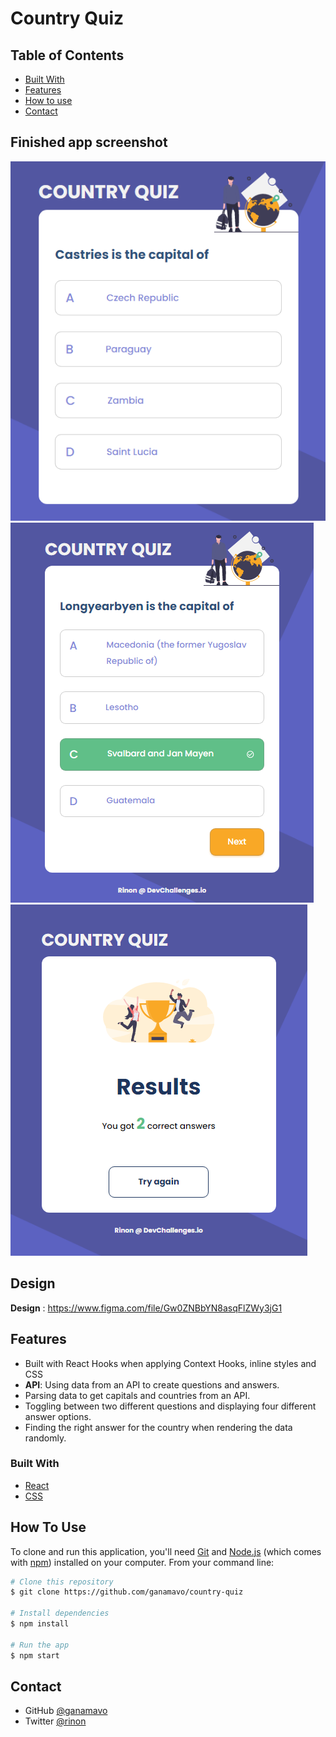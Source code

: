 # Country Quiz 

<!-- 
![image](./assets/quiz1.png)
![image](./assets/quiz2.png)
![image](./assets/quiz3.png)
![image](./assets/quiz4.png)

-   User story: I can see at least 2 types of question: a city is the capital of.. or a flag belong to country..
-   User story: I can see select an answer
-   User story: I can see if my answer is correct or incorrect
-   User story: When I answer correctly, I can move on to the next question
-   User story: When I answer incorrectly, I can see my results and try again
-   User story: I can try again

**Icon**: https://google.github.io/material-design-icons/
 
As long as you fulfill all the user stories, you can give your personal touches by adding transition, using your own images, changing colors, or even creating your own layout,...

Once you completed, submit your solutions by providing URLs for both GitHub repository and live app on Netlify and explain briefly what you have done.

For the custom domain url you'll enter in netlify, please use the following naming convention : **country-quiz-_YOUR_FIRSTNAME_.netlify.app** (replace YOUR_FIRSTNAME by your firstname)

Good luck everybody!
  -->

<!-- Please update value in the {}  -->
 
<!-- TABLE OF CONTENTS -->

## Table of Contents 

- [Built With](#built-with)
- [Features](#features)
- [How to use](#how-to-use)
- [Contact](#contact)
 
<!-- OVERVIEW -->

## Finished app screenshot
 
![screenshot](./assets/quiz-result.png)
![screenshot](./assets/screenshot-2.png)
![screenshot](./assets/screenshot-3.png)
 
## Design
**Design** : https://www.figma.com/file/Gw0ZNBbYN8asqFlZWy3jG1
## Features
  - Built with React Hooks when applying Context Hooks, inline styles and CSS
  - **API**: Using data from an API to create questions and answers.
  - Parsing data to get capitals and countries from an API.
  - Toggling between two different questions and displaying four different answer options.
  - Finding the right answer for the country when rendering the data randomly.
 
### Built With
- [React](https://reactjs.org/)
- [CSS](https://developer.mozilla.org/en-US/docs/Web/CSS)

## How To Use

<!-- Example: -->

To clone and run this application, you'll need [Git](https://git-scm.com) and [Node.js](https://nodejs.org/en/download/) (which comes with [npm](http://npmjs.com)) installed on your computer. From your command line:

```bash
# Clone this repository
$ git clone https://github.com/ganamavo/country-quiz

# Install dependencies
$ npm install

# Run the app
$ npm start 
``` 

## Contact

<!-- -   Website [your-website.com](https://{your-web-site-link}) -->
-   GitHub [@ganamavo](https://github.com/ganamavo)
-   Twitter [@rinon](https://twitter.com/RTendrinomena)
